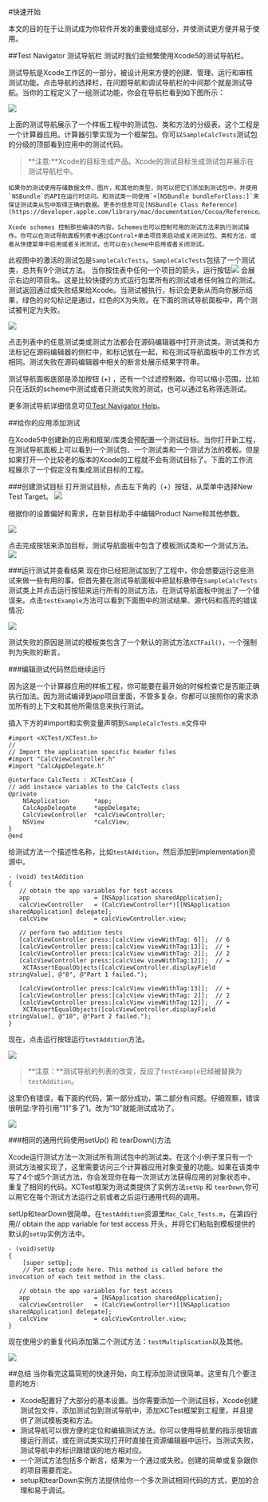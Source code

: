 #快速开始

本文的目的在于让测试成为你软件开发的重要组成部分，并使测试更方便并易于使用。

##Test Navigator 测试导航栏
测试时我们会频繁使用Xcode5的测试导航栏。

测试导航是Xcode工作区的一部分，被设计用来方便的创建、管理、运行和审核测试功能。点击导航的选择栏，在问题导航和调试导航栏的中间那个就是测试导航。当你的工程定义了一组测试功能，你会在导航栏看到如下图所示：

![](https://developer.apple.com/library/mac/documentation/DeveloperTools/Conceptual/testing_with_xcode/art/twx-test_nav-overall_2x.png)

上面的测试导航展示了一个样板工程中的测试包、类和方法的分级表。这个工程是一个计算器应用。计算器引擎实现为一个框架包。你可以`SampleCalcTests`测试包的分级的顶部看到应用中的测试代码。

>**注意:**Xcode的目标生成产品。Xcode的测试目标生成测试包并展示在测试导航栏中。

    如果你的测试使用存储数据文件、图片，和其他的类型，则可以把它们添加到测试包中，并使用`NSBundle`的API在运行时访问。和测试类一同使用`+[NSBundle bundleForClass:]`来保证测试类从包中取得正确的数据。更多的信息可见[NSBundle Class Reference](https://developer.apple.com/library/mac/documentation/Cocoa/Reference/Foundation/Classes/NSBundle_Class/Reference/Reference.html#//apple_ref/doc/uid/TP40003624).

    Xcode schemes 控制那些编译的内容。Schemes也可以控制可用的测试方法来执行测试操作。你可以在测试导航面板列表中通过Control+单击项目来启动或关闭测试包、类和方法，或者从快捷菜单中启用或者关闭测试，也可以在scheme中启用或者关闭测试。
        
        
     
此视图中的激活的测试包是`SampleCalcTests`。`SampleCalcTests`包括了一个测试类，总共有9个测试方法。
当你按住表中任何一个项目的箭头，运行按钮![](https://developer.apple.com/library/mac/documentation/DeveloperTools/Conceptual/testing_with_xcode/art/twx-test_navigator_run_button_2x.png)
会展示右边的项目名。这是比较快捷的方式运行包里所有的测试或者任何独立的测试。测试返回通过或失败结果给Xcode。当测试被执行，标识会更新从而向你展示结果，绿色的对勾标记是通过，红色的X为失败。在下面的测试导航面板中，两个测试被判定为失败。

![](https://developer.apple.com/library/mac/documentation/DeveloperTools/Conceptual/testing_with_xcode/art/twx-test_nav-indicators_2x.png)  


点击列表中的任意测试类或测试方法都会在源码编辑器中打开测试类。测试类和方法标记在源码编辑器的侧栏中，和标记放在一起，和在测试导航面板中的工作方式相同。测试失败在源码编辑器中相关的断言处展示结果字符串。

测试导航面板底部是添加按钮 (+) ，还有一个过滤控制器。你可以缩小范围，比如只在活跃的scheme中测试或者只测试失败的测试，也可以通过名称筛选测试。

更多测试导航详细信息可见[Test Navigator Help](https://developer.apple.com/library/mac/recipes/xcode_help-test_navigator/_index.html#//apple_ref/doc/uid/TP40013329)。



##给你的应用添加测试

在Xcode5中创建新的应用和框架/库类会预配置一个测试目标。当你打开新工程，在测试导航面板上可以看到一个测试包、一个测试类和一个测试方法的模板。但是如果打开一个比较老的版本的Xcode的工程就不会有测试目标了。下面的工作流程展示了一个假定没有集成测试目标的工程。


###创建测试目标
打开测试目标，点击左下角的（+）按钮，从菜单中选择New Test Target。
![](https://developer.apple.com/library/mac/documentation/DeveloperTools/Conceptual/testing_with_xcode/art/twx-add_testing_01_2x.png)

根据你的设置偏好和需求，在新目标助手中编辑Product Name和其他参数。

![](https://developer.apple.com/library/mac/documentation/DeveloperTools/Conceptual/testing_with_xcode/art/twx-add_testing_02_2x.png)

点击完成按钮来添加目标，测试导航面板中包含了模板测试类和一个测试方法。
![](https://developer.apple.com/library/mac/documentation/DeveloperTools/Conceptual/testing_with_xcode/art/twx-add_testing_03_2x.png)

###运行测试并查看结果
现在你已经把测试加到了工程中，你会想要运行这些测试来做一些有用的事。但首先要在测试导航面板中把鼠标悬停在`SampleCalcTests`测试类上并点击运行按钮来运行所有的测试方法，在测试导航面板中抛出了一个错误来。点击`testExample`方法可以看到下面图中的测试结果、源代码和高亮的错误情况:

![](https://developer.apple.com/library/mac/documentation/DeveloperTools/Conceptual/testing_with_xcode/art/twx-add_testing_04_2x.png)



测试失败的原因是测试的模板类包含了一个默认的测试方法`XCTFail()`，一个强制判为失败的断言。

###编辑测试代码然后继续运行

因为这是一个计算器应用的样板工程，你可能要在最开始的时候检查它是否能正确执行加法。因为测试编译到app项目里面，不管多复杂，你都可以按照你的需求添加所有的上下文和其他所需信息来执行测试。

插入下方的#import和实例变量声明到`SampleCalcTests.m`文件中     



    #import <XCTest/XCTest.h>
    //
    // Import the application specific header files
    #import "CalcViewController.h"
    #import "CalcAppDelegate.h"
 
    @interface CalcTests : XCTestCase {
    // add instance variables to the CalcTests class
    @private
        NSApplication       *app;
        CalcAppDelegate     *appDelegate;
        CalcViewController  *calcViewController;
        NSView              *calcView;
    }
    @end




给测试方法一个描述性名称，比如`testAddition`，然后添加到implementation资源中。





    - (void) testAddition
    {
       // obtain the app variables for test access
       app                  = [NSApplication sharedApplication];
       calcViewController   = (CalcViewController*)[[NSApplication sharedApplication] delegate];
       calcView             = calcViewController.view;
 
       // perform two addition tests
       [calcViewController press:[calcView viewWithTag: 6]];  // 6
       [calcViewController press:[calcView viewWithTag:13]];  // +
       [calcViewController press:[calcView viewWithTag: 2]];  // 2
       [calcViewController press:[calcView viewWithTag:12]];  // =
        XCTAssertEqualObjects([calcViewController.displayField stringValue], @"8", @"Part 1 failed.");
 
       [calcViewController press:[calcView viewWithTag:13]];  // +
       [calcViewController press:[calcView viewWithTag: 2]];  // 2
       [calcViewController press:[calcView viewWithTag:12]];  // =
        XCTAssertEqualObjects([calcViewController.displayField stringValue], @"10", @"Part 2 failed.");
    }





现在，点击运行按钮运行`testAddition`方法。

![](https://developer.apple.com/library/mac/documentation/DeveloperTools/Conceptual/testing_with_xcode/art/twx-add_testing_05_2x.png)

>**注意：**测试导航的列表的改变，反应了`testExample`已经被替换为`testAddition`。

这里仍有错误，看下面的代码，第一部分成功，第二部分有问题。仔细观察，错误很明显:字符引用"11"多了1。改为“10”就能测试成功了。


![](https://developer.apple.com/library/mac/documentation/DeveloperTools/Conceptual/testing_with_xcode/art/twx-add_testing_06_2x.png)



###相同的通用代码使用setUp() 和 tearDown()方法

Xcode运行测试方法一次测试所有测试包中的测试类。在这个小例子里只有一个测试方法被实现了，这里需要访问三个计算器应用对象变量的功能。如果在该类中写了4个或5个测试方法，你会发现你在每一次测试方法获得应用的对象状态中，重复了相同的代码。XCTest框架为测试类提供了实例方法`setUp` 和 `tearDown`,你可以用它在每个测试方法运行之前或者之后运行通用代码的调用。


setUp和tearDown很简单。在`testAddition`资源里`Mac_Calc_Tests.m`，在第四行用// obtain the app variable for test access 开头，并将它们粘贴到模板提供的默认的`setUp`实例方法中。

    - (void)setUp
    {
        [super setUp];
        // Put setup code here. This method is called before the invocation of each test method in the class.
 
       // obtain the app variables for test access
       app                  = [NSApplication sharedApplication];
       calcViewController   = (CalcViewController*)[[NSApplication sharedApplication] delegate];
       calcView             = calcViewController.view;
    }

现在使用少的重复代码添加第二个测试方法：`testMultiplication`以及其他。

![](https://developer.apple.com/library/mac/documentation/DeveloperTools/Conceptual/testing_with_xcode/art/twx-add_testing_07_2x.png)


##总结
当你看完这篇简短的快速开始，向工程添加测试很简单。这里有几个要注意的地方:

*  Xcode配置好了大部分的基本设置。当你需要添加一个测试目标，Xcode创建测试包文件，添加测试包到测试导航中，添加XCTest框架到工程里，并且提供了测试模板类和方法。
*  测试导航可以很方便的定位和编辑测试方法。你可以使用导航里的指示按钮直接运行测试，或在测试类实现打开时直接在资源编辑器中运行。当测试失败，测试导航中的标识跟错误的地方相对应。
*  一个测试方法包括多个断言，结果为一个通过或失败。创建的简单或复杂跟你的项目需要而定。
*  setup和tearDown实例方法提供给你一个多次测试相同代码的方式，更加的合理和易于调试。
























